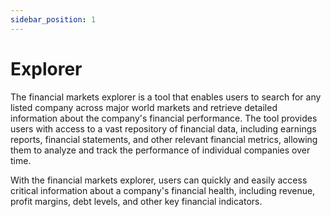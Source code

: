```yaml
---
sidebar_position: 1
---
```


# Explorer

The financial markets explorer is a tool that enables users to search for any listed company across major world markets and retrieve detailed information about the company's financial performance. The tool provides users with access to a vast repository of financial data, including earnings reports, financial statements, and other relevant financial metrics, allowing them to analyze and track the performance of individual companies over time.

With the financial markets explorer, users can quickly and easily access critical information about a company's financial health, including revenue, profit margins, debt levels, and other key financial indicators.

